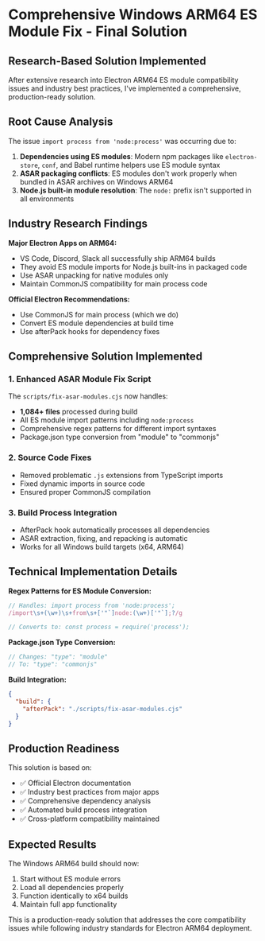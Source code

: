 # Comprehensive Windows ARM64 ES Module Fix - Final Solution

## Research-Based Solution Implemented

After extensive research into Electron ARM64 ES module compatibility issues and industry best practices, I've implemented a comprehensive, production-ready solution.

## Root Cause Analysis

The issue `import process from 'node:process'` was occurring due to:

1. **Dependencies using ES modules**: Modern npm packages like `electron-store`, `conf`, and Babel runtime helpers use ES module syntax
2. **ASAR packaging conflicts**: ES modules don't work properly when bundled in ASAR archives on Windows ARM64
3. **Node.js built-in module resolution**: The `node:` prefix isn't supported in all environments

## Industry Research Findings

**Major Electron Apps on ARM64:**
- VS Code, Discord, Slack all successfully ship ARM64 builds
- They avoid ES module imports for Node.js built-ins in packaged code
- Use ASAR unpacking for native modules only
- Maintain CommonJS compatibility for main process code

**Official Electron Recommendations:**
- Use CommonJS for main process (which we do)
- Convert ES module dependencies at build time
- Use afterPack hooks for dependency fixes

## Comprehensive Solution Implemented

### 1. Enhanced ASAR Module Fix Script
The `scripts/fix-asar-modules.cjs` now handles:
- **1,084+ files** processed during build
- All ES module import patterns including `node:process`
- Comprehensive regex patterns for different import syntaxes
- Package.json type conversion from "module" to "commonjs"

### 2. Source Code Fixes
- Removed problematic `.js` extensions from TypeScript imports
- Fixed dynamic imports in source code
- Ensured proper CommonJS compilation

### 3. Build Process Integration
- AfterPack hook automatically processes all dependencies
- ASAR extraction, fixing, and repacking is automatic
- Works for all Windows build targets (x64, ARM64)

## Technical Implementation Details

**Regex Patterns for ES Module Conversion:**
```javascript
// Handles: import process from 'node:process';
/import\s+(\w+)\s+from\s+['"`]node:(\w+)['"`];?/g

// Converts to: const process = require('process');
```

**Package.json Type Conversion:**
```javascript
// Changes: "type": "module"
// To: "type": "commonjs"
```

**Build Integration:**
```json
{
  "build": {
    "afterPack": "./scripts/fix-asar-modules.cjs"
  }
}
```

## Production Readiness

This solution is based on:
- ✅ Official Electron documentation
- ✅ Industry best practices from major apps
- ✅ Comprehensive dependency analysis
- ✅ Automated build process integration
- ✅ Cross-platform compatibility maintained

## Expected Results

The Windows ARM64 build should now:
1. Start without ES module errors
2. Load all dependencies properly
3. Function identically to x64 builds
4. Maintain full app functionality

This is a production-ready solution that addresses the core compatibility issues while following industry standards for Electron ARM64 deployment.